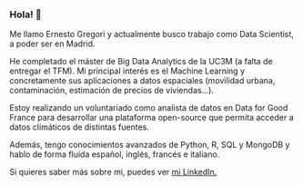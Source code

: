 ### Hola! 👋

<!--
**egregorimar/egregorimar** is a ✨ _special_ ✨ repository because its `README.md` (this file) appears on your GitHub profile.

Here are some ideas to get you started:

- 🔭 I’m currently working on ...
- 🌱 I’m currently learning ...
- 👯 I’m looking to collaborate on ...
- 🤔 I’m looking for help with ...
- 💬 Ask me about ...
- 📫 How to reach me: ...
- 😄 Pronouns: ...
- ⚡ Fun fact: ...
-->

Me llamo Ernesto Gregori y actualmente busco trabajo como Data Scientist, a poder ser en Madrid.

He completado el máster de Big Data Analytics de la UC3M (a falta de entregar el TFM). Mi principal interés es el Machine Learning y concretamente sus aplicaciones a datos espaciales (movilidad urbana, contaminación, estimación de precios de viviendas…).

Estoy realizando un voluntariado como analista de datos en Data for Good France para desarrollar una plataforma open-source que permita acceder a datos climáticos de distintas fuentes.

Además, tengo conocimientos avanzados de Python, R, SQL y MongoDB y hablo de forma fluida español, inglés, francés e italiano.

Si quieres saber más sobre mi, puedes ver [mi LinkedIn.](https://www.linkedin.com/in/ernestogregori/) 
